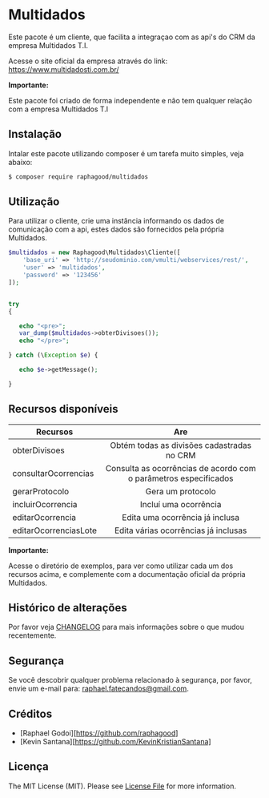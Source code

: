 # Multidados

Este pacote é um cliente, que facilita a integraçao com as api's do CRM da empresa Multidados T.I.

Acesse o site oficial da empresa através do link: https://www.multidadosti.com.br/

**Importante:**

Este pacote foi criado de forma independente e não tem qualquer relação com a empresa Multidados T.I


## Instalação

Intalar este pacote utilizando composer é um tarefa muito simples, veja abaixo:

``` bash
$ composer require raphagood/multidados
```

## Utilização

Para utilizar o cliente, crie uma instância informando os dados de comunicação com a api, estes dados são fornecidos pela própria Multidados.

``` php
$multidados = new Raphagood\Multidados\Cliente([
    'base_uri' => 'http://seudominio.com/vmulti/webservices/rest/',
    'user' => 'multidados',
    'password' => '123456'
]);


try
{

   echo "<pre>";
   var_dump($multidados->obterDivisoes());
   echo "</pre>";

} catch (\Exception $e) {

   echo $e->getMessage();

}
```
## Recursos disponíveis

| Recursos                  | Are                                        |
| ------------------------- |:------------------------------------------:|
| obterDivisoes             | Obtém todas as divisões cadastradas no CRM |
| consultarOcorrencias      | Consulta as ocorrências de acordo com o parâmetros especificados      |
| gerarProtocolo            | Gera um protocolo |
| incluirOcorrencia         | Incluí uma ocorrência |
| editarOcorrencia          | Edita uma ocorrência já inclusa |
| editarOcorrenciasLote     | Edita várias ocorrências já inclusas |

**Importante:**

Acesse o diretório de exemplos, para ver como utilizar cada um dos recursos acima, e complemente com a documentação oficial da própria Multidados.


## Histórico de alterações

Por favor veja [CHANGELOG](CHANGELOG.md) para mais informações sobre o que mudou recentemente.

## Segurança

Se você descobrir qualquer problema relacionado à segurança, por favor, envie um e-mail para: raphael.fatecandos@gmail.com.

## Créditos

- [Raphael Godoi][https://github.com/raphagood]
- [Kevin Santana][https://github.com/KevinKristianSantana]

## Licença

The MIT License (MIT). Please see [License File](LICENSE.md) for more information.